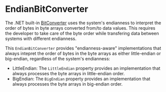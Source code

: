 # EndianBitConverter

The .NET built-in [BitConverter](https://learn.microsoft.com/en-us/dotnet/api/system.bitconverter) uses the system's endianness to interpret the order of bytes in byte arrays converted from/to data values. This requires the developer to take care of the byte order while transfering data between systems with different endianness. 

This <code>EndianBitConverter</code> provides "endianness-aware" implementations that always intepret the order of bytes in the byte arrays as either little-endian or big-endian, regardless of the system's endianness:

- LittleEndian: The <code>LittleEndian</code> property provides an implementation that always processes the byte arrays in little-endian order.
- BigEndian: The <code>BigEndian</code> property provides an implementation that always processes the byte arrays in big-endian order.

